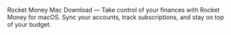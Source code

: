 Rocket Money Mac Download — Take control of your finances with Rocket Money for macOS. Sync your accounts, track subscriptions, and stay on top of your budget.
